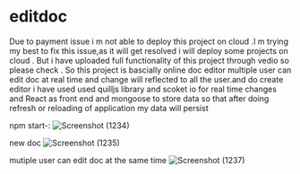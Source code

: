 # editdoc
Due to payment issue i m not able to deploy this project on cloud .I m trying my best to fix this issue,as it will get resolved i will deploy some projects on cloud .
But i have uploaded full functionality of this project through vedio so please check .
So this project is bascially online doc editor multiple user can edit doc at real time and change will reflected to all the user.and do create editor i have used used 
quilljs library and scoket io for real time changes and React as front end and mongoose to store data so that after doing  refresh or reloading of application my data 
will persist

npm start-:
![Screenshot (1234)](https://user-images.githubusercontent.com/122516735/215264254-1266d89b-c3d9-4477-972d-ada69bbf8013.png)

new doc
![Screenshot (1235)](https://user-images.githubusercontent.com/122516735/215264256-d3beceb4-7252-4937-981f-a6a002dc1aae.png)

mutiple user can edit doc at the same time
![Screenshot (1237)](https://user-images.githubusercontent.com/122516735/215264260-9b2e0372-e848-49ae-9104-681581844ebe.png)
